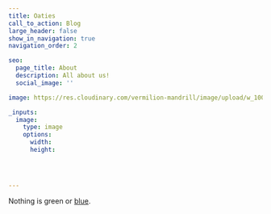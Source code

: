 ```yaml
---
title: Oaties
call_to_action: Blog
large_header: false
show_in_navigation: true
navigation_order: 2

seo:
  page_title: About
  description: All about us!
  social_image: ''

image: https://res.cloudinary.com/vermilion-mandrill/image/upload/w_1000,ar_16:9,c_fill,g_auto,e_sharpen/v1674511017/lily.jpg

_inputs:
  image: 
    type: image
    options:
      width:
      height:




---
```

Nothing is green or [blue](/services/).

